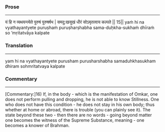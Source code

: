 ### Prose 
 --- 
यं हि न व्यथयन्त्येते पुरुषं पुरुषर्षभ |
समदु:खसुखं धीरं सोऽमृतत्वाय कल्पते || 15||
yaṁ hi na vyathayantyete puruṣhaṁ puruṣharṣhabha
sama-duḥkha-sukhaṁ dhīraṁ so ’mṛitatvāya kalpate

### Translation 
 --- 
yam hi na vyathayantyete purusham purusharshabha samaduhkhasukham dhiram sohmritatvaya kalpate

### Commentary 
 --- 
[Commentary:]16) If, in the body - which is the manifestation of Omkar, one does not perform pulling and dropping, he is not able to know Stillness. One who does not have this condition - he does not stay in his own body; thus whether at home or abroad, there is trouble (you can plainly see it). The state beyond these two - then there are no words - going beyond matter one becomes the witness of the Supreme Substance, meaning - one becomes a knower of Brahman.